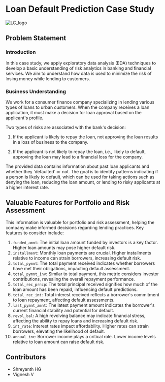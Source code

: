 # Loan Default Prediction Case Study
![LC_logo](https://github.com/Shreyanthds/Lending_club/assets/115062429/854691d3-0e60-4ab9-b687-1086aa87acea)

## Problem Statement

### Introduction
In this case study, we apply exploratory data analysis (EDA) techniques to develop a basic understanding of risk analytics in banking and financial services. We aim to understand how data is used to minimize the risk of losing money while lending to customers.

### Business Understanding
We work for a consumer finance company specializing in lending various types of loans to urban customers. When the company receives a loan application, it must make a decision for loan approval based on the applicant's profile.

Two types of risks are associated with the bank's decision:

1. If the applicant is likely to repay the loan, not approving the loan results in a loss of business to the company.

2. If the applicant is not likely to repay the loan, i.e., likely to default, approving the loan may lead to a financial loss for the company.

The provided data contains information about past loan applicants and whether they 'defaulted' or not. The goal is to identify patterns indicating if a person is likely to default, which can be used for taking actions such as denying the loan, reducing the loan amount, or lending to risky applicants at a higher interest rate.

## Valuable Features for Portfolio and Risk Assessment

This information is valuable for portfolio and risk assessment, helping the company make informed decisions regarding lending practices. Key features to consider include:

1. `funded_amnt`: The initial loan amount funded by investors is a key factor. Higher loan amounts may pose higher default risk.
2. `installment`: Monthly loan payments are crucial. Higher installments relative to income can strain borrowers, increasing default risk.
3. `total_pymnt`: The total payment received indicates whether borrowers have met their obligations, impacting default assessment.
4. `total_pymnt_inv`: Similar to total payment, this metric considers investor contributions, revealing the overall repayment performance.
5. `total_rec_prncp`: The total principal received signifies how much of the loan amount has been repaid, influencing default predictions.
6. `total_rec_int`: Total interest received reflects a borrower's commitment to loan repayment, affecting default assessments.
7. `last_pymnt_amnt`: The latest payment amount indicates the borrower's current financial stability and potential for default.
8. `revol_bal`: A high revolving balance may indicate financial stress, affecting the ability to repay loans and increasing default risk.
9. `int_rate`: Interest rates impact affordability. Higher rates can strain borrowers, elevating the likelihood of default.
10. `annual_inc`: Borrower income plays a critical role. Lower income levels relative to loan amount can raise default risk.

## Contributors
- Shreyanth HG
- Vignesh V

